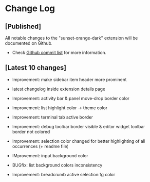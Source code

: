 # Change Log

## [Published]

All notable changes to the "sunset-orange-dark" extension will be documented on Github.

- Check [Github commit list](https://github.com/thekomer/Sunset-orange-VSCode-theme/commits/master) for more information.

## [Latest 10 changes]

- Improvement: make sidebar item header more prominent

- latest changelog inside extension details page

- Improvement: activity bar & panel move-drop border color

- Improvement: list highlight color -> theme color

- Improvement: terminal tab active border

- Improvement: debug toolbar border visible & editor widget toolbar border not colored

- Improvement: selection color changed for better highlighting of all occurrences (+ readme file)

- IMprovement: input background color

- BUGfix: list background colors inconsistency

- Improvement: breadcrumb active selection fg color
